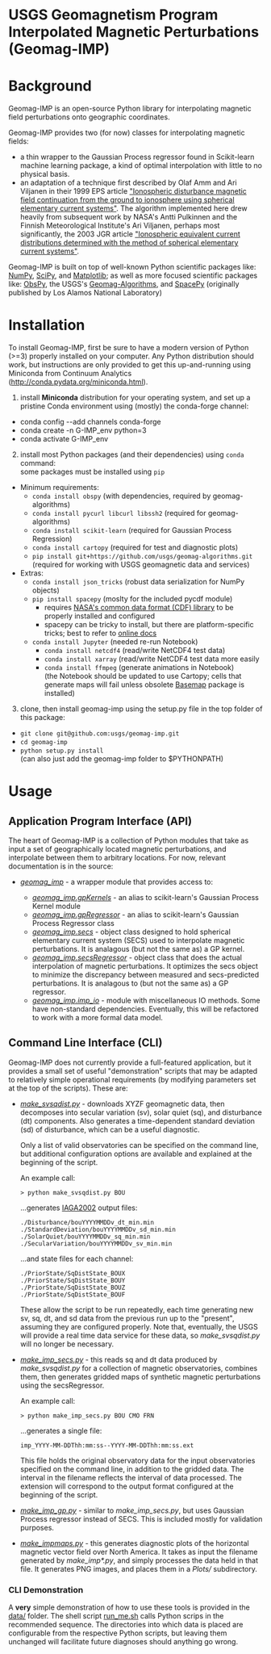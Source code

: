 USGS Geomagnetism Program<br/>Interpolated Magnetic Perturbations (Geomag-IMP)
============================================================

# Background

Geomag-IMP is an open-source Python library for interpolating magnetic field
perturbations onto geographic coordinates.

Geomag-IMP provides two (for now) classes for interpolating magnetic fields:

- a thin wrapper to the Gaussian Process regressor found in Scikit-learn machine
  learning package, a kind of optimal interpolation with little to no physical
  basis.
- an adaptation of a technique first described by Olaf Amm and Ari Viljanen in
  their 1999 EPS article ["Ionospheric disturbance magnetic field continuation
  from the ground to ionosphere using spherical elementary current systems"][1].
  The algorithm implemented here drew heavily from subsequent work by NASA's
  Antti Pulkinnen and the Finnish Meteorological Institute's Ari Viljanen,
  perhaps most significantly, the 2003 JGR article ["Ionospheric equivalent
  current distributions determined with the method of spherical elementary
  current systems"][2].

Geomag-IMP is built on top of well-known Python scientific packages like:
[NumPy][3], [SciPy][4], and [Matplotlib][5]; as well as more focused scientific
packages like: [ObsPy][6], the USGS's [Geomag-Algorithms][7], and [SpacePy][8]
(originally published by Los Alamos National Laboratory)

# Installation

To install Geomag-IMP, first be sure to have a modern version of Python (>=3) 
properly installed on your computer. Any Python distribution should work, but
instructions are only provided to get this up-and-running using Miniconda from
Continuum Analytics (http://conda.pydata.org/miniconda.html).

1. install **Miniconda** distribution for your operating system, and set up a
   pristine Conda environment using (mostly) the conda-forge channel:
  - conda config --add channels conda-forge
  - conda create -n G-IMP_env python=3
  - conda activate G-IMP_env
2. install most Python packages (and their dependencies) using `conda` command:  
   some packages must be installed using `pip`
  - Minimum requirements:
    - `conda install obspy` (with dependencies, required by geomag-algorithms)
    - `conda install pycurl libcurl libssh2` (required for geomag-algorithms)
    - `conda install scikit-learn` (required for Gaussian Process Regression)
    - `conda install cartopy` (required for test and diagnostic plots)
    - `pip install git+https://github.com/usgs/geomag-algorithms.git` (required
       for working with USGS geomagnetic data and services)
  - Extras:
    - `conda install json_tricks` (robust data serialization for NumPy objects)
    - `pip install spacepy` (moslty for the included pycdf module)
       - requires [NASA's common data format (CDF) library][9] to be 
         properly installed and configured
       - spacepy can be tricky to install, but there are platform-specific
         tricks; best to refer to [online docs][8]
    - `conda install Jupyter` (needed re-run Notebook)
       - `conda install netcdf4` (read/write NetCDF4 test data)
       - `conda install xarray` (read/write NetCDF4 test data more easily
       - `conda install ffmpeg` (generate animations in Notebook)<br/>
         (the Notebook should be updated to use Cartopy; cells that generate
          maps will fail unless obsolete [Basemap][13] package is installed)
3. clone, then install geomag-imp using the setup.py file in the top folder of 
   this package:
  - `git clone git@github.com:usgs/geomag-imp.git`
  - `cd geomag-imp`
  - `python setup.py install`
  <br/>(can also just add the geomag-imp folder to $PYTHONPATH)



# Usage

## Application Program Interface (API)

The heart of Geomag-IMP is a collection of Python modules that take as input a
set of geographically located magnetic perturbations, and interpolate between
them to arbitrary locations. For now, relevant documentation is in the source:

- [*geomag_imp*](./geomag_imp/__init__.py) - a wrapper module that provides
  access to:  

  - [*geomag_imp.gpKernels*][11] - an alias to scikit-learn's Gaussian Process
    Kernel module
  - [*geomag_imp.gpRegressor*][12] - an alias to scikit-learn's Gaussian Process
    Regressor class
  - [*geomag_imp.secs*](./geomag_imp/secs.py) - object class designed to hold
    spherical elementary current system (SECS) used to interpolate magnetic
    perturbations. It is analagous (but not the same as) a GP kernel.
  - [*geomag_imp.secsRegressor*](./geomag_imp/secs.py) - object class that does
    the actual interpolation of magnetic perturbations. It optimizes the secs
    object to minimize the discrepancy between measured and secs-predicted
    perturbations. It is analagous to (but not the same as) a GP regressor.
  - [*geomag_imp.imp_io*](./geomag_imp/imp_io.py) - module with miscellaneous
    IO methods. Some have non-standard dependencies. Eventually, this will be
    refactored to work with a more formal data model.

## Command Line Interface (CLI)

Geomag-IMP does not currently provide a full-featured application, but it
provides a small set of useful "demonstration" scripts that may be adapted to
relatively simple operational requirements (by modifying parameters set at the
top of the scripts). These are:

- [*make_svsqdist.py*](./bin/make_svsqdist.py) - downloads XYZF geomagnetic
  data, then decomposes into  secular variation (sv), solar quiet (sq), and
  disturbance (dt) components. Also generates a time-dependent standard
  deviation (sd) of disturbance, which can be a useful diagnostic.

  Only a list of valid observatories can be specified on the command line, but
  additional configuration options are available and explained at the beginning
  of the script.

  An example call:
  ```
  > python make_svsqdist.py BOU
  ```
  ...generates
  [IAGA2002][10]
  output files:
  ```
  ./Disturbance/bouYYYYMMDDv_dt_min.min
  ./StandardDeviation/bouYYYYMMDDv_sd_min.min
  ./SolarQuiet/bouYYYYMMDDv_sq_min.min
  ./SecularVariation/bouYYYYMMDDv_sv_min.min
  ```
  ...and state files for each channel:
  ```
  ./PriorState/SqDistState_BOUX
  ./PriorState/SqDistState_BOUY
  ./PriorState/SqDistState_BOUZ
  ./PriorState/SqDistState_BOUF
  ```
  These allow the script to be run repeatedly, each time generating new sv, sq,
  dt, and sd data from the previous run up to the "present", assuming they are
  configured properly. Note that, eventually, the USGS will provide a real time
  data service for these data, so *make_svsqdist.py* will no longer be
  necessary.

- [*make_imp_secs.py*](./bin/make_imp_secs.py) - this reads sq and dt data
  produced by *make_svsqdist.py* for a collection of magnetic observatories,
  combines them, then generates gridded maps of synthetic magnetic perturbations
  using the secsRegressor.

  An example call:
  ```
  > python make_imp_secs.py BOU CMO FRN
  ```
  ...generates a single file:
  ```
  imp_YYYY-MM-DDThh:mm:ss--YYYY-MM-DDThh:mm:ss.ext
  ```
  This file holds the original observatory data for the input observatories
  specified on the command line, in addition to the gridded data. The interval
  in the filename reflects the interval of data processed. The extension will
  correspond to the output format configured at the beginning of the script.

- [*make_imp_gp.py*](./bin/make_imp_gp.py) - similar to *make_imp_secs.py*, but
  uses Gaussian Process regressor instead of SECS. This is included mostly for
  validation purposes.

- [*make_impmaps.py*](./bin/make_impmaps.py) - this generates diagnostic plots
  of the horizontal magnetic vector field over North America. It takes as input
  the filename generated by *make_imp&ast;.py*, and simply processes the data
  held in that file. It generates PNG images, and places them in a *Plots/*
  subdirectory.

### CLI Demonstration

A **very** simple demonstration of how to use these tools is provided in the
[data/](./data/) folder. The shell script [run_me.sh](./data/run_me.sh) calls
Python scrips in the recommended sequence. The directories into which data is
placed are configurable from the respective Python scripts, but leaving them
unchanged will facilitate future diagnoses should anything go wrong.

[1]: https://www.terrapub.co.jp/journals/EPS/pdf/5106/51060431.pdf
[2]: http://onlinelibrary.wiley.com/doi/10.1029/2001JA005085/full
[3]: http://www.numpy.org/
[4]: https://www.scipy.org/
[5]: http://matplotlib.org/
[6]: https://github.com/obspy/obspy/wiki
[7]: https://github.com/usgs/geomag-algorithms
[8]: https://spacepy.github.io/install.html
[9]: http://cdaweb.gsfc.nasa.gov/pub/software/cdf/
[10]: https://www.ngdc.noaa.gov/IAGA/vdat/IAGA2002/iaga2002format.html
[11]: https://github.com/scikit-learn/scikit-learn/blob/master/sklearn/gaussian_process/kernels.py
[12]: https://github.com/scikit-learn/scikit-learn/blob/master/sklearn/gaussian_process/gpr.py
[13]: https://matplotlib.org/basemap/
